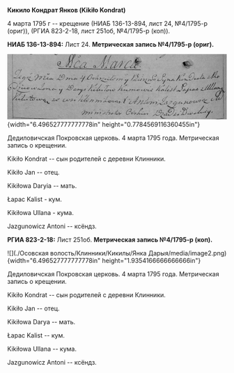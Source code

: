 **Кикило Кондрат Янков (Kikiło Kondrat)**

4 марта 1795 г -- крещение (НИАБ 136-13-894, лист 24, №4/1795-р (ориг)),
(РГИА 823-2-18, лист 251об, №4/1795-р (коп)).

**НИАБ 136-13-894:** Лист 24. **Метрическая запись №4/1795-р (ориг).**

![](./media/e75f3368a107a9dc15360b342a7a3168f140f4df.png){width="6.496527777777778in"
height="0.7784569116360455in"}

Дедиловичская Покровская церковь. 4 марта 1795 года. Метрическая запись
о крещении.

Kikiło Kondrat -- сын родителей с деревни Клинники.

Kikiło Jan -- отец.

Kikiłowa Daryia -- мать.

Łapac Kalist - кум.

Kikiłowa Ullana - кума.

Jazgunowicz Antoni -- ксёндз.

**РГИА 823-2-18:** Лист 251об. **Метрическая запись №4/1795-р (коп).**

![](./Осовская волость/Клинники/Кикилы/Янка Дарыя/media/image2.png){width="6.496527777777778in"
height="1.9354166666666666in"}

Дедиловичская Покровская церковь. 4 марта 1795 года. Метрическая запись
о крещении.

Kikiło Kondrat -- сын родителей с деревни Клинники.

Kikiło Jan -- отец.

Kikiłowa Darya -- мать.

Łapac Kalist -- кум.

Kikiłowa Ullana -- кума.

Jazgunowicz Antoni -- ксёндз.
